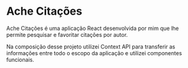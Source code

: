 
# Ache Citações

Ache Citações é uma aplicação React desenvolvida por mim que lhe permite pesquisar e favoritar citações por autor.

Na composição desse projeto utilizei Context API para transferir as informações entre todo o escopo da aplicação e utilizei componentes funcionais.
